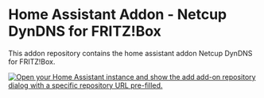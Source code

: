 # Home Assistant Addon - Netcup DynDNS for FRITZ!Box

This addon repository contains the home assistant addon Netcup DynDNS for FRITZ!Box.

[![Open your Home Assistant instance and show the add add-on repository dialog with a specific repository URL pre-filled.](https://my.home-assistant.io/badges/supervisor_add_addon_repository.svg)](https://my.home-assistant.io/redirect/supervisor_add_addon_repository/?repository_url=https%3A%2F%2Fgithub.com%2Fjwestp%2Fhome-assistant-netcup-dyndns-fritzbox)
